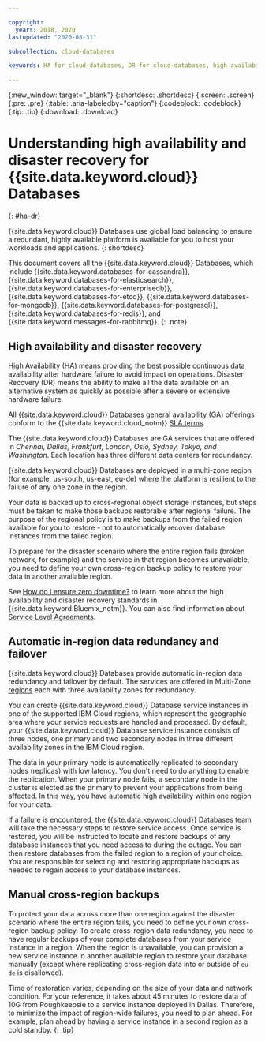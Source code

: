 ```yaml
---

copyright:
  years: 2018, 2020
lastupdated: "2020-08-31"

subcollection: cloud-databases

keywords: HA for cloud-databases, DR for cloud-databases, high availability for cloud-databases, disaster recovery for cloud-databases, failover for cloud-databases

---
```


{:new_window: target="_blank"}
{:shortdesc: .shortdesc}
{:screen: .screen}
{:pre: .pre}
{:table: .aria-labeledby="caption"}
{:codeblock: .codeblock}
{:tip: .tip}
{:download: .download}

# Understanding high availability and disaster recovery for {{site.data.keyword.cloud}} Databases
{: #ha-dr}

{{site.data.keyword.cloud}} Databases use global load balancing to ensure a redundant, highly available platform is available for you to host your workloads and applications.
{: shortdesc}

This document covers all the {{site.data.keyword.cloud}} Databases, which include {{site.data.keyword.databases-for-cassandra}}, {{site.data.keyword.databases-for-elasticsearch}}, {{site.data.keyword.databases-for-enterprisedb}}, {{site.data.keyword.databases-for-etcd}}, {{site.data.keyword.databases-for-mongodb}}, {{site.data.keyword.databases-for-postgresql}}, {{site.data.keyword.databases-for-redis}}, and {{site.data.keyword.messages-for-rabbitmq}}.
{: .note}

## High availability and disaster recovery

High Availability (HA) means providing the best possible continuous data availability after hardware failure to avoid impact on operations. Disaster Recovery (DR) means the ability to make all the data available on an alternative system as quickly as possible after a severe or extensive hardware failure.

All {{site.data.keyword.cloud}} Databases general availability (GA) offerings conform to the {{site.data.keyword.cloud_notm}} [SLA terms](/docs/overview?topic=overview-slas). 

The {{site.data.keyword.cloud}} Databases are GA services that are offered in _Chennai, Dallas, Frankfurt, London, Oslo, Sydney, Tokyo, and Washington_. Each location has three different data centers for redundancy. 

{{site.data.keyword.cloud}} Databases are deployed in a multi-zone region (for example, us-south, us-east, eu-de) where the platform is resilient to the failure of any one zone in the region.

Your data is backed up to cross-regional object storage instances, but steps must be taken to make those backups restorable after regional failure. The purpose of the regional policy is to make backups from the failed region available for you to restore - not to automatically recover database instances from the failed region.  

To prepare for the disaster scenario where the entire region fails (broken network, for example) and the service in that region becomes unavailable, you need to define your own cross-region backup policy to restore your data in another available region. 

See [How do I ensure zero downtime?](/docs/overview?topic=overview-zero-downtime#zero-downtime) to learn more about the high availability and disaster recovery standards in {{site.data.keyword.Bluemix_notm}}. You can also find information about [Service Level Agreements](/docs/overview?topic=overview-zero-downtime#SLAs).  

## Automatic in-region data redundancy and failover

{{site.data.keyword.cloud}} Databases provide automatic in-region data redundancy and failover by default. The services are offered in Multi-Zone [regions](/docs/cloud-databases?topic=cloud-databases-regions) each with three availability zones for redundancy.

You can create {{site.data.keyword.cloud}} Database service instances in one of the supported IBM Cloud regions, which represent the geographic area where your service requests are handled and processed. By default, your {{site.data.keyword.cloud}} Database service instance consists of three nodes, one primary and two secondary nodes in three different availability zones in the IBM Cloud region.

The data in your primary node is automatically replicated to secondary nodes (replicas) with low latency. You don't need to do anything to enable the replication. When your primary node fails, a secondary node in the cluster is elected as the primary to prevent your applications from being affected. In this way, you have automatic high availability within one region for your data.

If a failure is encountered, the {{site.data.keyword.cloud}} Databases team will take the necessary steps to restore service access. Once service is restored, you will be instructed to locate and restore backups of any database instances that you need access to during the outage. You can then restore databases from the failed region to a region of your choice. You are responsible for selecting and restoring appropriate backups as needed to regain access to your database instances. 

## Manual cross-region backups

To protect your data across more than one region against the disaster scenario where the entire region fails, you need to define your own cross-region backup policy. To create cross-region data redundancy, you need to have regular backups of your complete databases from your service instance in a region. When the region is unavailable, you can provision a new service instance in another available region to restore your database manually (except where replicating cross-region data into or outside of `eu-de` is disallowed). 

Time of restoration varies, depending on the size of your data and network condition. For your reference, it takes about 45 minutes to restore data of 10G from Poughkeepsie to a service instance deployed in Dallas. Therefore, to minimize the impact of region-wide failures, you need to plan ahead. For example, plan ahead by having a service instance in a second region as a cold standby.
{: .tip}


